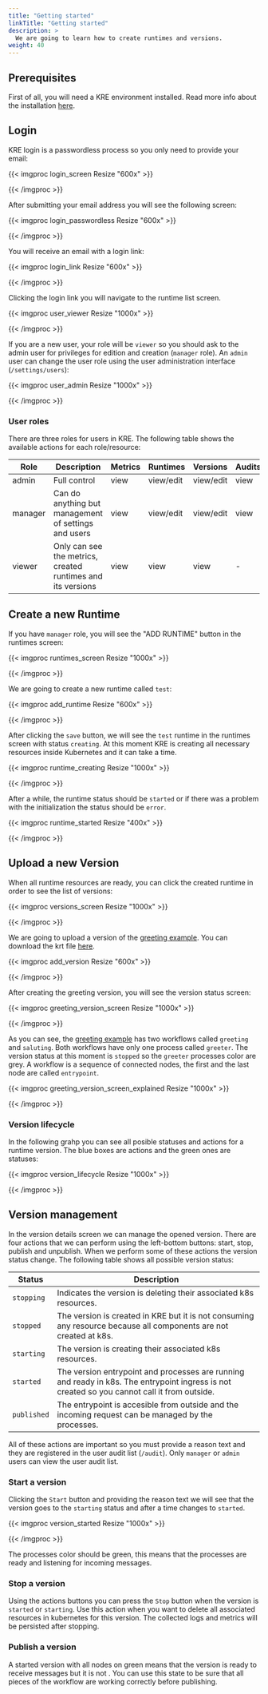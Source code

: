 ```yaml
---
title: "Getting started"
linkTitle: "Getting started"
description: >
  We are going to learn how to create runtimes and versions.
weight: 40
---
```


## Prerequisites

First of all, you will need a KRE environment installed. Read more info about the installation [here](../installing-kre).

## Login

KRE login is a passwordless process so you only need to provide your email:

{{< imgproc login_screen Resize "600x" >}}

{{< /imgproc >}}

After submitting your email address you will see the following screen:

{{< imgproc login_passwordless Resize "600x" >}}

{{< /imgproc >}}

You will receive an email with a login link:

{{< imgproc login_link Resize "600x" >}}

{{< /imgproc >}}

Clicking the login link you will navigate to the runtime list screen.

{{< imgproc user_viewer Resize "1000x" >}}

{{< /imgproc >}}

If you are a new user, your role will be `viewer` so you should ask to the admin user for privileges for edition and creation (`manager` role).
An `admin` user can change the user role using the user administration interface (`/settings/users`):

{{< imgproc user_admin Resize "1000x" >}}

{{< /imgproc >}}

### User roles

There are three roles for users in KRE. The following table shows the available actions for each role/resource:

| Role    | Description                                                 | Metrics | Runtimes  | Versions  | Audits | Logs | Settings  | Users     |
| ------- | ----------------------------------------------------------- | ------- | --------- | --------- | ------ | ---- | --------- | --------- |
| admin   | Full control                                                | view    | view/edit | view/edit | view   | view | view/edit | view/edit |
| manager | Can do anything but management of settings and users        | view    | view/edit | view/edit | view   | view | -         | -         |
| viewer  | Only can see the metrics, created runtimes and its versions | view    | view      | view      | -      | -    | -         | -         |

## Create a new Runtime

If you have `manager` role, you will see the "ADD RUNTIME" button in the runtimes screen:

{{< imgproc runtimes_screen Resize "1000x" >}}

{{< /imgproc >}}

We are going to create a new runtime called `test`:

{{< imgproc add_runtime Resize "600x" >}}

{{< /imgproc >}}

After clicking the `save` button, we will see the `test` runtime in the runtimes screen with status `creating`.
At this moment KRE is creating all necessary resources inside Kubernetes and it can take a time.

{{< imgproc runtime_creating Resize "1000x" >}}

{{< /imgproc >}}

After a while, the runtime status should be `started` or if there was a problem with the initialization the status should be `error`.

{{< imgproc runtime_started Resize "400x" >}}

{{< /imgproc >}}

## Upload a new Version

When all runtime resources are ready, you can click the created runtime in order to see the list of versions:

{{< imgproc versions_screen Resize "1000x" >}}

{{< /imgproc >}}

We are going to upload a version of the [greeting example](https://github.com/konstellation-io/kre/tree/master/krt-template/greeter). You can download the krt file [here](./greeter-v1.krt).

{{< imgproc add_version Resize "600x" >}}

{{< /imgproc >}}

After creating the greeting version, you will see the version status screen:

{{< imgproc greeting_version_screen Resize "1000x" >}}

{{< /imgproc >}}

As you can see, the [greeting example](https://github.com/konstellation-io/kre/tree/master/krt-template/greeter) has two workflows called `greeting` and `saluting`. Both workflows have only one process called `greeter`. The version status at this moment is `stopped` so the `greeter` processes color are grey. A workflow is a sequence of connected nodes, the first and the last node are called `entrypoint`.

{{< imgproc greeting_version_screen_explained Resize "1000x" >}}

{{< /imgproc >}}

### Version lifecycle

In the following grahp you can see all posible statuses and actions for a runtime version. The blue boxes are actions and the green ones are statuses:

{{< imgproc version_lifecycle Resize "1000x" >}}

{{< /imgproc >}}

## Version management

In the version details screen we can manage the opened version. There are four actions that we can perform using the left-bottom buttons: start, stop, publish and unpublish. When we perform some of these actions the version status change. The following table shows all possible version status:

| Status      | Description                                                                                                                                  |
| ----------- | -------------------------------------------------------------------------------------------------------------------------------------------- |
| `stopping`  | Indicates the version is deleting their associated k8s resources.                                                                            |
| `stopped`   | The version is created in KRE but it is not consuming any resource because all components are not created at k8s.                            |
| `starting`  | The version is creating their associated k8s resources.                                                                                      |
| `started`   | The version entrypoint and processes are running and ready in k8s. The entrypoint ingress is not created so you cannot call it from outside. |
| `published` | The entrypoint is accesible from outside and the incoming request can be managed by the processes.                                           |

All of these actions are important so you must provide a reason text and they are registered in the user audit list (`/audit`). Only `manager` or `admin` users can view the user audit list.

### Start a version

Clicking the `Start` button and providing the reason text we will see that the version goes to the `starting` status and after a time changes to `started`.

{{< imgproc version_started Resize "1000x" >}}

{{< /imgproc >}}

The processes color should be green, this means that the processes are ready and listening for incoming messages.

### Stop a version

Using the actions buttons you can press the `Stop` button when the version is `started` or `starting`.
Use this action when you want to delete all associated resources in kubernetes for this version.
The collected logs and metrics will be persisted after stopping.

### Publish a version

A started version with all nodes on green means that the version is ready to receive messages but it is not .
You can use this state to be sure that all pieces of the workflow are working correctly before publishing.
